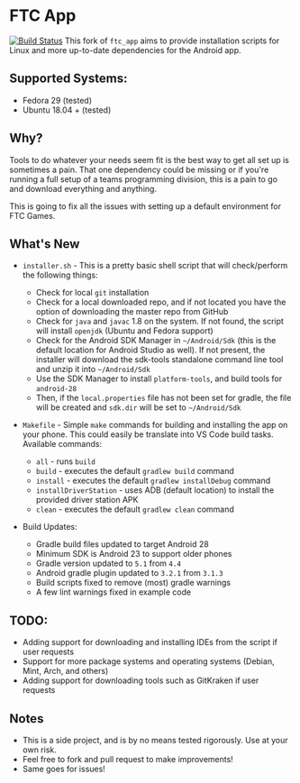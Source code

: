 # FTC App
[![Build Status](https://travis-ci.org/garrettsummerfi3ld/ftc_app_installer.svg?branch=master)](https://travis-ci.org/garrettsummerfi3ld/ftc_app_installer)
This fork of `ftc_app` aims to provide installation scripts for Linux and more up-to-date dependencies for the Android app.

## Supported Systems:

- Fedora 29 (tested)
- Ubuntu 18.04 + (tested)

## Why?

Tools to do whatever your needs seem fit is the best way to get all set up is sometimes a pain. That one dependency could be missing or if you're running a full setup of a teams programming division, this is a pain to go and download everything and anything.

This is going to fix all the issues with setting up a default environment for FTC Games.

## What's New

- `installer.sh` - This is a pretty basic shell script that will check/perform the following things:

  - Check for local `git` installation
  - Check for a local downloaded repo, and if not located you have the option of downloading the master repo from GitHub
  - Check for `java` and `javac` 1.8 on the system. If not found, the script will install `openjdk` (Ubuntu and Fedora support)
  - Check for the Android SDK Manager in `~/Android/Sdk` (this is the default location for Android Studio as well). If not present, the installer will download the sdk-tools standalone command line tool and unzip it into `~/Android/Sdk`
  - Use the SDK Manager to install `platform-tools`, and build tools for `android-28`
  - Then, if the `local.properties` file has not been set for gradle, the file will be created and `sdk.dir` will be set to `~/Android/Sdk`

- `Makefile` - Simple `make` commands for building and installing the app on your phone. This could easily be translate into VS Code build tasks. Available commands:

  - `all` - runs `build`
  - `build` - executes the default `gradlew build` command
  - `install` - executes the default `gradlew installDebug` command
  - `installDriverStation` - uses ADB (default location) to install the provided driver station APK
  - `clean` - executes the default `gradlew clean` command

- Build Updates:
  - Gradle build files updated to target Android 28
  - Minimum SDK is Android 23 to support older phones
  - Gradle version updated to `5.1` from `4.4`
  - Android gradle plugin updated to `3.2.1` from `3.1.3`
  - Build scripts fixed to remove (most) gradle warnings
  - A few lint warnings fixed in example code

## TODO:

- Adding support for downloading and installing IDEs from the script if user requests
- Support for more package systems and operating systems (Debian, Mint, Arch, and others)
- Adding support for downloading tools such as GitKraken if user requests

## Notes

- This is a side project, and is by no means tested rigorously. Use at your own risk.
- Feel free to fork and pull request to make improvements!
- Same goes for issues!
